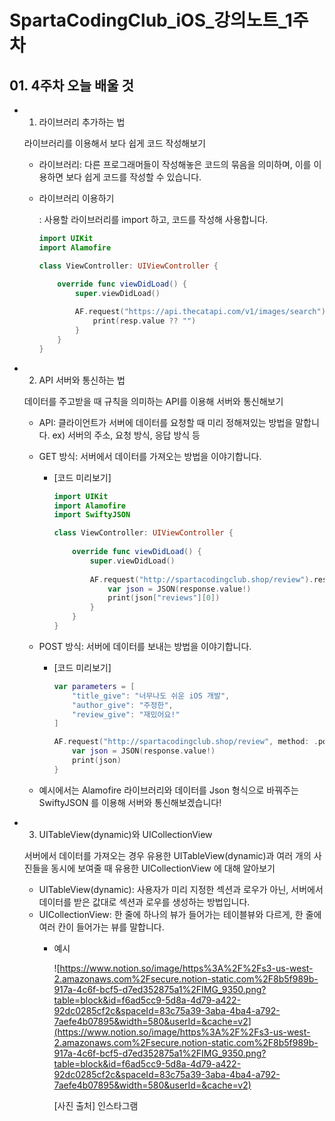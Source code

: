 # SpartaCodingClub_iOS_강의노트_1주차

## **01. 4주차 오늘 배울 것**

- 1) 라이브러리 추가하는 법

    라이브러리를 이용해서 보다 쉽게 코드 작성해보기

    - 라이브러리: 다른 프로그래머들이 작성해놓은 코드의 묶음을 의미하며, 이를 이용하면 보다 쉽게 코드를 작성할 수 있습니다.
    - 라이브러리 이용하기

        : 사용할 라이브러리를 import 하고, 코드를 작성해 사용합니다.

        ```swift
        import UIKit
        import Alamofire

        class ViewController: UIViewController {

            override func viewDidLoad() {
                super.viewDidLoad()
                
                AF.request("https://api.thecatapi.com/v1/images/search").responseString { (resp) in
                    print(resp.value ?? "")
                }
            }
        }
        ```

- 2) API 서버와 통신하는 법

    데이터를 주고받을 때 규칙을 의미하는 API를 이용해 서버와 통신해보기

    - API: 클라이언트가 서버에 데이터를 요청할 때 미리 정해져있는 방법을 말합니다. 
    ex) 서버의 주소, 요청 방식, 응답 방식 등
    - GET 방식: 서버에서 데이터를 가져오는 방법을 이야기합니다.
        - [코드 미리보기]

            ```swift
            import UIKit
            import Alamofire
            import SwiftyJSON

            class ViewController: UIViewController {
                
                override func viewDidLoad() {
                    super.viewDidLoad()
                    
                    AF.request("http://spartacodingclub.shop/review").responseJSON { (response) in
                        var json = JSON(response.value!)
                        print(json["reviews"][0])
                    }
                }
            }
            ```

    - POST 방식: 서버에 데이터를 보내는 방법을 이야기합니다.
        - [코드 미리보기]

            ```swift
            var parameters = [
                "title_give": "너무나도 쉬운 iOS 개발",
                "author_give": "주정한",
                "review_give": "재밌어요!"
            ]

            AF.request("http://spartacodingclub.shop/review", method: .post, parameters: parameters).responseJSON { (response) in
                var json = JSON(response.value!)
                print(json)
            }
            ```

    - 예시에서는 Alamofire 라이브러리와 데이터를 Json 형식으로 바꿔주는 SwiftyJSON 를 이용해 서버와 통신해보겠습니다!

- 3) UITableView(dynamic)와 UICollectionView

    서버에서 데이터를 가져오는 경우 유용한 UITableView(dynamic)과 여러 개의 사진들을 동시에 보여줄 때 유용한 UICollectionView 에 대해 알아보기

    - UITableView(dynamic): 사용자가 미리 지정한 섹션과 로우가 아닌, 서버에서 데이터를 받은 값대로 섹션과 로우를 생성하는 방법입니다.
    - UICollectionView: 한 줄에 하나의 뷰가 들어가는 테이블뷰와 다르게, 한 줄에 여러 칸이 들어가는 뷰를 말합니다.
        - 예시

            ![https://www.notion.so/image/https%3A%2F%2Fs3-us-west-2.amazonaws.com%2Fsecure.notion-static.com%2F8b5f989b-917a-4c6f-bcf5-d7ed352875a1%2FIMG_9350.png?table=block&id=f6ad5cc9-5d8a-4d79-a422-92dc0285cf2c&spaceId=83c75a39-3aba-4ba4-a792-7aefe4b07895&width=580&userId=&cache=v2](https://www.notion.so/image/https%3A%2F%2Fs3-us-west-2.amazonaws.com%2Fsecure.notion-static.com%2F8b5f989b-917a-4c6f-bcf5-d7ed352875a1%2FIMG_9350.png?table=block&id=f6ad5cc9-5d8a-4d79-a422-92dc0285cf2c&spaceId=83c75a39-3aba-4ba4-a792-7aefe4b07895&width=580&userId=&cache=v2)

            [사진 출처] 인스타그램
